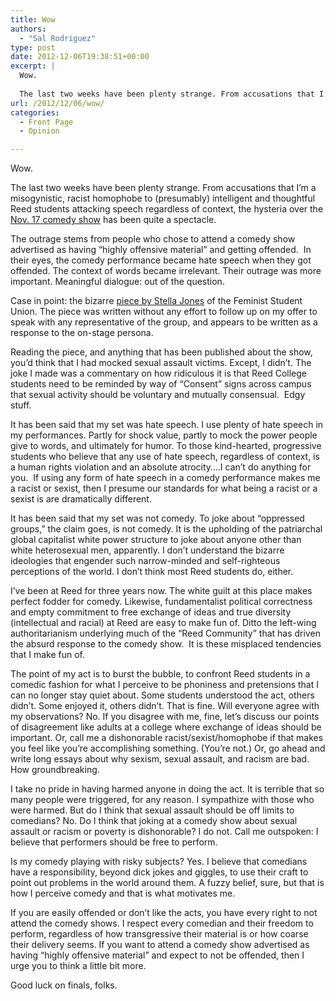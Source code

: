 ```yaml
---
title: Wow
authors: 
  - "Sal Rodriguez"
type: post
date: 2012-12-06T19:38:51+00:00
excerpt: |
  Wow.
  
  The last two weeks have been plenty strange. From accusations that I’m a misogynistic, racist homophobe to (presumably) intelligent and thoughtful Reed students attacking speech regardless of context, the hysteria over the Nov. 17 comedy show has been quite a spectacle.
url: /2012/12/06/wow/
categories:
  - Front Page
  - Opinion

---
```

Wow.

The last two weeks have been plenty strange. From accusations that I’m a misogynistic, racist homophobe to (presumably) intelligent and thoughtful Reed students attacking speech regardless of context, the hysteria over the [Nov. 17 comedy show][1] has been quite a spectacle.

The outrage stems from people who chose to attend a comedy show advertised as having “highly offensive material” and getting offended.  In their eyes, the comedy performance became hate speech when they got offended. The context of words became irrelevant. Their outrage was more important. Meaningful dialogue: out of the question.

Case in point: the bizarre [piece by Stella Jones][2] of the Feminist Student Union. The piece was written without any effort to follow up on my offer to speak with any representative of the group, and appears to be written as a response to the on-stage persona.

Reading the piece, and anything that has been published about the show, you’d think that I had mocked sexual assault victims. Except, I didn’t. The joke I made was a commentary on how ridiculous it is that Reed College students need to be reminded by way of “Consent” signs across campus that sexual activity should be voluntary and mutually consensual.  Edgy stuff.

It has been said that my set was hate speech. I use plenty of hate speech in my performances. Partly for shock value, partly to mock the power people give to words, and ultimately for humor. To those kind-hearted, progressive students who believe that any use of hate speech, regardless of context, is a human rights violation and an absolute atrocity….I can’t do anything for you.  If using any form of hate speech in a comedy performance makes me a racist or sexist, then I presume our standards for what being a racist or a sexist is are dramatically different.

It has been said that my set was not comedy. To joke about “oppressed groups,” the claim goes, is not comedy. It is the upholding of the patriarchal global capitalist white power structure to joke about anyone other than white heterosexual men, apparently. I don’t understand the bizarre ideologies that engender such narrow-minded and self-righteous perceptions of the world. I don’t think most Reed students do, either.

I’ve been at Reed for three years now. The white guilt at this place makes perfect fodder for comedy. Likewise, fundamentalist political correctness and empty commitment to free exchange of ideas and true diversity (intellectual and racial) at Reed are easy to make fun of. Ditto the left-wing authoritarianism underlying much of the “Reed Community” that has driven the absurd response to the comedy show.  It is these misplaced tendencies that I make fun of.

The point of my act is to burst the bubble, to confront Reed students in a comedic fashion for what I perceive to be phoniness and pretensions that I can no longer stay quiet about. Some students understood the act, others didn’t. Some enjoyed it, others didn’t. That is fine. Will everyone agree with my observations? No. If you disagree with me, fine, let’s discuss our points of disagreement like adults at a college where exchange of ideas should be important. Or, call me a dishonorable racist/sexist/homophobe if that makes you feel like you’re accomplishing something. (You’re not.) Or, go ahead and write long essays about why sexism, sexual assault, and racism are bad. How groundbreaking.

I take no pride in having harmed anyone in doing the act. It is terrible that so many people were triggered, for any reason. I sympathize with those who were harmed. But do I think that sexual assault should be off limits to comedians? No. Do I think that joking at a comedy show about sexual assault or racism or poverty is dishonorable? I do not. Call me outspoken: I believe that performers should be free to perform.

Is my comedy playing with risky subjects? Yes. I believe that comedians have a responsibility, beyond dick jokes and giggles, to use their craft to point out problems in the world around them. A fuzzy belief, sure, but that is how I perceive comedy and that is what motivates me.

If you are easily offended or don’t like the acts, you have every right to not attend the comedy shows. I respect every comedian and their freedom to perform, regardless of how transgressive their material is or how coarse their delivery seems. If you want to attend a comedy show advertised as having “highly offensive material” and expect to not be offended, then I urge you to think a little bit more.

Good luck on finals, folks.

 [1]: http://www.reedquest.org/2012/11/comedian-under-fire-for-comments-about-diversity-gender-equality-and-sexual-assault/ "Comedian Under Fire for “misogynistic, racist, and homophobic” Comments"
 [2]: http://www.reedquest.org/2012/11/why-were-getting-all-activist-an-fsu-organizer-responds/ "Why We’re Getting “All Activist”: An FSU Organizer Responds"